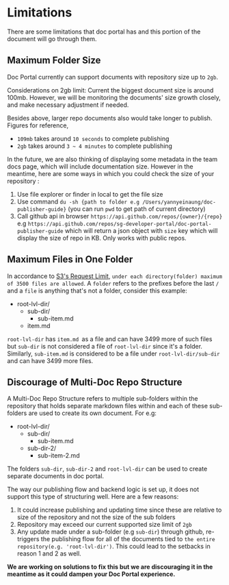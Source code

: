 # Limitations

There are some limitations that doc portal has and this portion of the document will go through them.

## Maximum Folder Size

Doc Portal currently can support documents with repository size up to `2gb`.
   
Considerations on 2gb limit: Current the biggest document size is around 100mb. However, we will be monitoring the documents' size growth closely, and make necessary adjustment if needed.

Besides above, larger repo documents also would take longer to publish. Figures for reference,

- `109mb` takes around `10 seconds` to complete publishing
- `2gb` takes around `3 ~ 4 minutes` to complete publishing

In the future, we are also thinking of displaying some metadata in the team docs page, which will include documentation size. However in the meantime, here are some ways in which you could check the size of your repository : 

1. Use file explorer or finder in local to get the file size
2. Use command `du -sh {path to folder e.g /Users/yannyeinaung/doc-publisher-guide}` (you can run `pwd` to get path of current directory)
3. Call github api in browser `https://api.github.com/repos/{owner}/{repo}` e.g `https://api.github.com/repos/sg-developer-portal/doc-portal-publisher-guide` which will return a json object with `size` key which will display the size of repo in KB. Only works with public repos.

## Maximum Files in One Folder

In accordance to [S3's Request Limit](https://aws.amazon.com/premiumsupport/knowledge-center/s3-request-limit-avoid-throttling/), `under each directory(folder) maximum of 3500 files are allowed`. A `folder` refers to the prefixes before the last `/` and a `file` is anything that's not a folder, consider this example:

- root-lvl-dir/
  - sub-dir/
    - sub-item.md
  - item.md

`root-lvl-dir` has `item.md `as a file and can have 3499 more of such files but `sub-dir` is not considered a file of `root-lvl-dir` since it's a folder. Similarly, `sub-item.md` is considered to be a file under `root-lvl-dir/sub-dir` and can have 3499 more files.

## Discourage of Multi-Doc Repo Structure

A Multi-Doc Repo Structure refers to multiple sub-folders within the repository that holds separate markdown files within and each of these sub-folders are used to create its own document. For e.g:

- root-lvl-dir/
  - sub-dir/
    - sub-item.md
  - sub-dir-2/
    - sub-item-2.md

The folders `sub-dir`, `sub-dir-2` and `root-lvl-dir` can be used to create separate documents in doc portal.

The way our publishing flow and backend logic is set up, it does not support this type of structuring well. Here are a few reasons:

   1. It could increase publishing and updating time since these are relative to size of the repository and not the size of the sub folders
   2. Repository may exceed our current supported size limit of `2gb`
   3. Any update made under a sub-folder (e.g `sub-dir`) through github, re-triggers the publishing flow for all of the documents tied to `the entire repository(e.g. 'root-lvl-dir')`. This could lead to the setbacks in reason 1 and 2 as well.


**We are working on solutions to fix this but we are discouraging it in the meantime as it could dampen your Doc Portal experience.**

